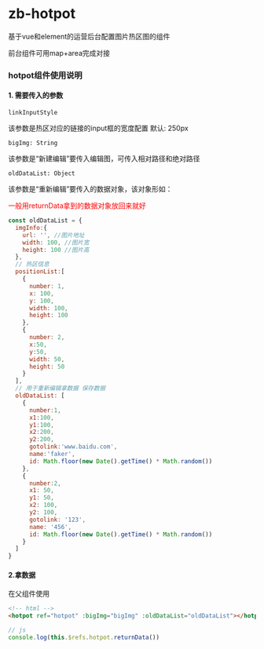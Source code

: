 # zb-hotpot

基于vue和element的运营后台配置图片热区图的组件

前台组件可用map+area完成对接

### hotpot组件使用说明

#### 1. 需要传入的参数

`linkInputStyle`

该参数是热区对应的链接的input框的宽度配置 默认: 250px

```bigImg: String```

该参数是“新建编辑”要传入编辑图，可传入相对路径和绝对路径

```oldDataList: Object```

该参数是“重新编辑”要传入的数据对象，该对象形如：

<span style="color:red;">一般用returnData拿到的数据对象放回来就好</span>
```javascript
const oldDataList = {
  imgInfo:{
    url: '', //图片地址
    width: 100, //图片宽
    height: 100 //图片高
  },
  // 热区信息
  positionList:[
    {
      number: 1,
      x: 100,
      y: 100,
      width: 100,
      height: 100
    },
    {
      number: 2,
      x:50,
      y:50,
      width: 50,
      height: 50
    }
  ],
  // 用于重新编辑拿数据 保存数据
  oldDataList: [
    {
      number:1,
      x1:100,
      y1:100,
      x2:200,
      y2:200,
      gotolink:'www.baidu.com',
      name:'faker',
      id: Math.floor(new Date().getTime() * Math.random())
    },
    {
      number:2,
      x1: 50,
      y1: 50,
      x2: 100,
      y2: 100,
      gotolink: '123',
      name: '456',
      id: Math.floor(new Date().getTime() * Math.random())
    }
  ]
}
```

#### 2.拿数据

在父组件使用
```html
<!-- html -->
<hotpot ref="hotpot" :bigImg="bigImg" :oldDataList="oldDataList"></hotpot>
```
```javascript
// js
console.log(this.$refs.hotpot.returnData())
```